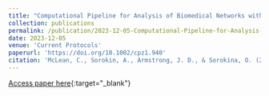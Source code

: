 ```yaml
---
title: "Computational Pipeline for Analysis of Biomedical Networks with BioNAR."
collection: publications
permalink: /publication/2023-12-05-Computational-Pipeline-for-Analysis-of-Biomedical-Networks-with-BioNAR
date: 2023-12-05
venue: 'Current Protocols'
paperurl: 'https://doi.org/10.1002/cpz1.940'
citation: 'McLean, C., Sorokin, A., Armstrong, J. D., & Sorokina, O. (2023). Computational pipeline for analysis of biomedical networks with BioNAR. Current Protocols, 3, e940. doi: 10.1002/cpz1.940'
---
```

[Access paper here](https://doi.org/10.1002/cpz1.940){:target="_blank"}
